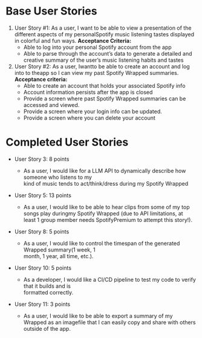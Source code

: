 # Base User Stories
1. User Story #1: As a user, I want to be able to view a presentation of the different aspects of my personalSpotify music listening tastes displayed in colorful and fun ways.
**Acceptance Criteria:**
	- Able to log into your personal Spotify account from the app
	- Able to parse through the account’s data to generate a detailed and creative summary of the user’s music listening habits and tastes
2. User Story #2: As a user, Iwantto be able to create an account and log into to theapp so I can view my past Spotify Wrapped summaries.
**Acceptance criteria:**
	- Able to create an account that holds your associated Spotify info
	- Account information persists after the app is closed
	- Provide a screen where past Spotify Wrapped summaries can 	be accessed and viewed.
	- Provide a screen where your login info can be updated.
	- Provide a screen where you can delete your account

# Completed User Stories  
  
- User Story 3: 8 points  
  - As a user, I would like for a LLM API to dynamically describe how someone who listens to my  
      kind of music tends to act/think/dress during my Spotify Wrapped  
 
- User Story 5: 13 points
	- As a user, I would like to be able to hear clips from some of my top songs play duringmy Spotify Wrapped (due to API limitations, at least 1 group member needs SpotifyPremium to attempt this story!). 
- User Story 8: 5 points  
  - As a user, I would like to control the timespan of the generated Wrapped summary(1 week, 1  
      month, 1 year, all time, etc.).  
- User Story 10: 5 points  
  - As a developer, I would like a CI/CD pipeline to test my code to verify that it builds and is  
      formatted correctly.
- User Story 11:  3 points
	- As a user, I would like to be able to export a summary of my Wrapped as an imagefile that I can easily copy and share with others outside of the app.
